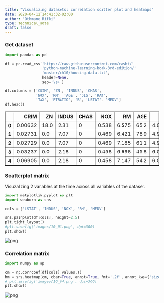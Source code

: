 ```yaml
---
title: "Visualizing datasets: correlation scatter plot and heatmaps"
date: 2020-04-12T14:41:32+02:00
author: "Othmane Rifki"
type: technical_note
draft: false
---
```

### Get dataset


```python
import pandas as pd

df = pd.read_csv('https://raw.githubusercontent.com/rasbt/'
                 'python-machine-learning-book-3rd-edition/'
                 'master/ch10/housing.data.txt',
                 header=None,
                 sep='\s+')

df.columns = ['CRIM', 'ZN', 'INDUS', 'CHAS', 
              'NOX', 'RM', 'AGE', 'DIS', 'RAD', 
              'TAX', 'PTRATIO', 'B', 'LSTAT', 'MEDV']
df.head()
```




<div>
<style scoped>
    .dataframe tbody tr th:only-of-type {
        vertical-align: middle;
    }

    .dataframe tbody tr th {
        vertical-align: top;
    }

    .dataframe thead th {
        text-align: right;
    }
</style>
<table border="1" class="dataframe">
  <thead>
    <tr style="text-align: right;">
      <th></th>
      <th>CRIM</th>
      <th>ZN</th>
      <th>INDUS</th>
      <th>CHAS</th>
      <th>NOX</th>
      <th>RM</th>
      <th>AGE</th>
      <th>DIS</th>
      <th>RAD</th>
      <th>TAX</th>
      <th>PTRATIO</th>
      <th>B</th>
      <th>LSTAT</th>
      <th>MEDV</th>
    </tr>
  </thead>
  <tbody>
    <tr>
      <th>0</th>
      <td>0.00632</td>
      <td>18.0</td>
      <td>2.31</td>
      <td>0</td>
      <td>0.538</td>
      <td>6.575</td>
      <td>65.2</td>
      <td>4.0900</td>
      <td>1</td>
      <td>296.0</td>
      <td>15.3</td>
      <td>396.90</td>
      <td>4.98</td>
      <td>24.0</td>
    </tr>
    <tr>
      <th>1</th>
      <td>0.02731</td>
      <td>0.0</td>
      <td>7.07</td>
      <td>0</td>
      <td>0.469</td>
      <td>6.421</td>
      <td>78.9</td>
      <td>4.9671</td>
      <td>2</td>
      <td>242.0</td>
      <td>17.8</td>
      <td>396.90</td>
      <td>9.14</td>
      <td>21.6</td>
    </tr>
    <tr>
      <th>2</th>
      <td>0.02729</td>
      <td>0.0</td>
      <td>7.07</td>
      <td>0</td>
      <td>0.469</td>
      <td>7.185</td>
      <td>61.1</td>
      <td>4.9671</td>
      <td>2</td>
      <td>242.0</td>
      <td>17.8</td>
      <td>392.83</td>
      <td>4.03</td>
      <td>34.7</td>
    </tr>
    <tr>
      <th>3</th>
      <td>0.03237</td>
      <td>0.0</td>
      <td>2.18</td>
      <td>0</td>
      <td>0.458</td>
      <td>6.998</td>
      <td>45.8</td>
      <td>6.0622</td>
      <td>3</td>
      <td>222.0</td>
      <td>18.7</td>
      <td>394.63</td>
      <td>2.94</td>
      <td>33.4</td>
    </tr>
    <tr>
      <th>4</th>
      <td>0.06905</td>
      <td>0.0</td>
      <td>2.18</td>
      <td>0</td>
      <td>0.458</td>
      <td>7.147</td>
      <td>54.2</td>
      <td>6.0622</td>
      <td>3</td>
      <td>222.0</td>
      <td>18.7</td>
      <td>396.90</td>
      <td>5.33</td>
      <td>36.2</td>
    </tr>
  </tbody>
</table>
</div>



### Scatterplot matrix
Visuzalizing 2 variables at the time across all variables of the dataset.


```python
import matplotlib.pyplot as plt
import seaborn as sns

cols = ['LSTAT', 'INDUS', 'NOX', 'RM', 'MEDV']

sns.pairplot(df[cols], height=2.5)
plt.tight_layout()
#plt.savefig('images/10_03.png', dpi=300)
plt.show()
```


![png](eda_visuals_4_0.png)


### Correlation matrix


```python
import numpy as np

cm = np.corrcoef(df[cols].values.T)
hm = sns.heatmap(cm, cbar=True, annot=True, fmt='.2f', annot_kws={'size': 15},  yticklabels=cols, xticklabels=cols)
# plt.savefig('images/10_04.png', dpi=300)
plt.show()
```


![png](eda_visuals_6_0.png)



```python

```
